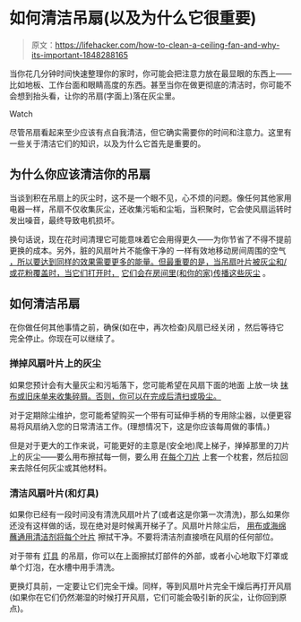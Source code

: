 # 如何清洁吊扇(以及为什么它很重要)

> 原文：<https://lifehacker.com/how-to-clean-a-ceiling-fan-and-why-its-important-1848288165>

当你花几分钟时间快速整理你的家时，你可能会把注意力放在最显眼的东西上——比如地板、工作台面和眼睛高度的东西。甚至当你在做更彻底的清洁时，你可能不会想到抬头看，让你的吊扇(字面上)落在灰尘里。

Watch

尽管吊扇看起来至少应该有点自我清洁，但它确实需要你的时间和注意力。这里有一些关于清洁它们的知识，以及为什么它首先是重要的。

## 为什么你应该清洁你的吊扇

当谈到积在吊扇上的灰尘时，这不是一个眼不见，心不烦的问题。像任何其他家用电器一样，吊扇不仅收集灰尘，还收集污垢和尘垢，当积聚时，它会使风扇运转时发出噪音，最终导致电机损坏。

换句话说，现在花时间清理它可能意味着它会用得更久——为你节省了不得不提前更换的成本。另外，脏的风扇叶片不能像干净的 一样有效地移动房间周围的空气 [，所以要达到同样的效果需要更多的能量。但最重要的是，当吊扇叶片被灰尘和/或花粉覆盖时，当它们打开时，](https://www.consumerreports.org/ceiling-fans/how-to-clean-a-ceiling-fan-a2719375862/) [它们会在房间里(和你的家)传播这些灰尘](https://www.consumerreports.org/ceiling-fans/how-to-clean-a-ceiling-fan-a2719375862/) 。

## 如何清洁吊扇

在你做任何其他事情之前，确保(如在中，再次检查)风扇已经关闭 ，然后等待它完全停止。你现在可以继续了。

### 掸掉风扇叶片上的灰尘

如果您预计会有大量灰尘和污垢落下，您可能希望在风扇下面的地面 上放一块 [抹布或旧床单来收集碎屑。否则，你可以在完成后清扫或吸尘。](https://www.consumerreports.org/ceiling-fans/how-to-clean-a-ceiling-fan-a2719375862/)

对于定期除尘维护，您可能希望购买一个带有可延伸手柄的专用除尘器，以便更容易将风扇纳入您的日常清洁工作。(理想情况下，这是你应该每周做的事情。)

但是对于更大的工作来说，可能更好的主意是(安全地)爬上梯子，掸掉那里的刀片上的灰尘——要么用布擦拭每一侧，要么用 [在每个刀片](https://www.consumerreports.org/ceiling-fans/how-to-clean-a-ceiling-fan-a2719375862/) 上套一个枕套，然后拉回来去除任何灰尘或其他材料。

### 清洁风扇叶片(和灯具)

如果你已经有一段时间没有清洗风扇叶片了(或者这是你第一次清洗)，那么如果你还没有这样做的话，现在绝对是时候离开梯子了。风扇叶片除尘后， [用布或海绵蘸通用清洁剂将每个叶片](https://www.consumerreports.org/ceiling-fans/how-to-clean-a-ceiling-fan-a2719375862/) 擦拭干净。不要将清洁剂直接喷在风扇的任何部位。

对于带有 [灯具](https://www.bobvila.com/articles/cleaning-ceiling-fans/) 的吊扇，你可以在上面擦拭灯部件的外部，或者小心地取下灯罩或单个灯泡，在水槽中用手清洗。

更换灯具前，一定要让它们完全干燥。同样，等到风扇叶片完全干燥后再打开风扇(如果你在它们仍然潮湿的时候打开风扇，它们可能会吸引新的灰尘，让你回到原点)。